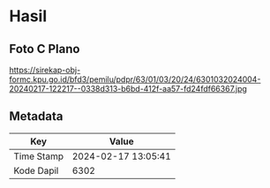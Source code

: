 # Hasil

## Foto C Plano

https://sirekap-obj-formc.kpu.go.id/bfd3/pemilu/pdpr/63/01/03/20/24/6301032024004-20240217-122217--0338d313-b6bd-412f-aa57-fd24fdf66367.jpg


## Metadata

| Key        | Value               |
| ---------- | ------------------- |
| Time Stamp | 2024-02-17 13:05:41 |
| Kode Dapil | 6302                |



